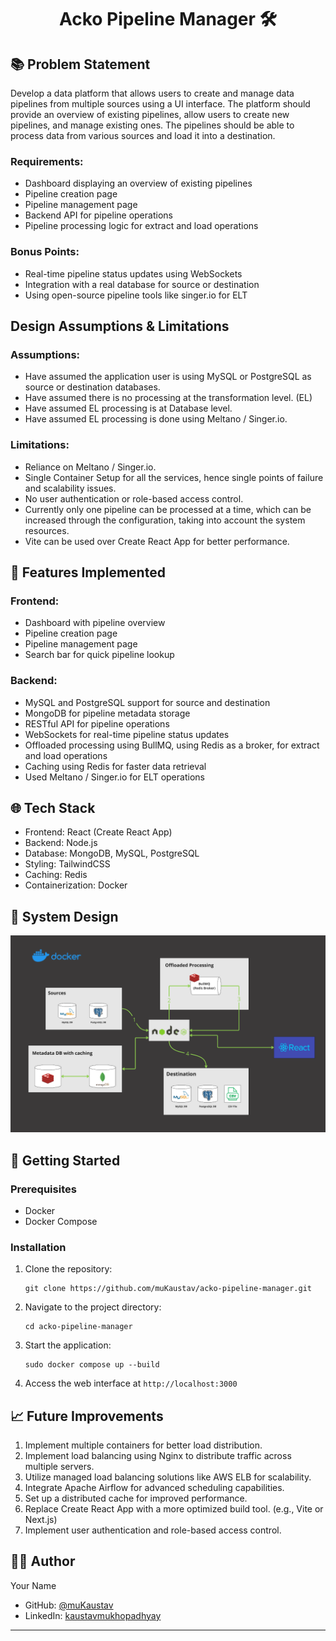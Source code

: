 <h1 align="center">Acko Pipeline Manager 🛠️</h1>

## 📚 Problem Statement

Develop a data platform that allows users to create and manage data pipelines from multiple sources using a UI interface. The platform should provide an overview of existing pipelines, allow users to create new pipelines, and manage existing ones. The pipelines should be able to process data from various sources and load it into a destination.

### Requirements:

- Dashboard displaying an overview of existing pipelines
- Pipeline creation page
- Pipeline management page
- Backend API for pipeline operations
- Pipeline processing logic for extract and load operations

### Bonus Points:

- Real-time pipeline status updates using WebSockets
- Integration with a real database for source or destination
- Using open-source pipeline tools like singer.io for ELT

## Design Assumptions & Limitations
### Assumptions:
- Have assumed the application user is using MySQL or PostgreSQL as source or destination databases.
- Have assumed there is no processing at the transformation level. (EL)
- Have assumed EL processing is at Database level.
- Have assumed EL processing is done using Meltano / Singer.io.

### Limitations:
- Reliance on Meltano / Singer.io.
- Single Container Setup for all the services, hence single points of failure and scalability issues.
- No user authentication or role-based access control.
- Currently only one pipeline can be processed at a time, which can be increased through the configuration, taking into account the system resources.
- Vite can be used over Create React App for better performance.



## 🎯 Features Implemented

### Frontend:

- Dashboard with pipeline overview
- Pipeline creation page
- Pipeline management page
- Search bar for quick pipeline lookup

### Backend:

- MySQL and PostgreSQL support for source and destination
- MongoDB for pipeline metadata storage
- RESTful API for pipeline operations
- WebSockets for real-time pipeline status updates
- Offloaded processing using BullMQ, using Redis as a broker, for extract and load operations
- Caching using Redis for faster data retrieval
- Used Meltano / Singer.io for ELT operations

## 🌐 Tech Stack

- Frontend: React (Create React App)
- Backend: Node.js
- Database: MongoDB, MySQL, PostgreSQL
- Styling: TailwindCSS
- Caching: Redis
- Containerization: Docker

## 📝 System Design

<p align = center>
    <img alt="Project Logo" src="https://raw.githubusercontent.com/muKaustav/acko-pipeline-manager/main/assets/arch.png" target="_blank" />
</p>

## 🚀 Getting Started

### Prerequisites

- Docker
- Docker Compose

### Installation

1. Clone the repository:

   ```
   git clone https://github.com/muKaustav/acko-pipeline-manager.git
   ```

2. Navigate to the project directory:

   ```
   cd acko-pipeline-manager
   ```

3. Start the application:

   ```
   sudo docker compose up --build
   ```

4. Access the web interface at `http://localhost:3000`

## 📈 Future Improvements

1. Implement multiple containers for better load distribution.
2. Implement load balancing using Nginx to distribute traffic across multiple servers.
3. Utilize managed load balancing solutions like AWS ELB for scalability.
4. Integrate Apache Airflow for advanced scheduling capabilities.
5. Set up a distributed cache for improved performance.
6. Replace Create React App with a more optimized build tool. (e.g., Vite or Next.js)
7. Implement user authentication and role-based access control.

## 👨‍💻 Author

Your Name

- GitHub: [@muKaustav](https://github.com/muKaustav)
- LinkedIn: [kaustavmukhopadhyay](https://www.linkedin.com/in/kaustavmukhopadhyay/)

---
